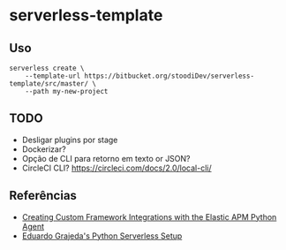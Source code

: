 # serverless-template

## Uso

```
serverless create \
    --template-url https://bitbucket.org/stoodiDev/serverless-template/src/master/ \
    --path my-new-project
```

## TODO

- Desligar plugins por stage
- Dockerizar?
- Opção de CLI para retorno em texto or JSON?
- CircleCI CLI? <https://circleci.com/docs/2.0/local-cli/>

## Referências

- [Creating Custom Framework Integrations with the Elastic APM Python Agent](https://hk.saowen.com/a/f390df2115e49bd7928503e60a189234b09f56ea305934cd39821d0a1327652f)
- [Eduardo Grajeda's Python Serverless Setup](https://dev.to/egrajeda/my-python-serverless-setup-ca1)
